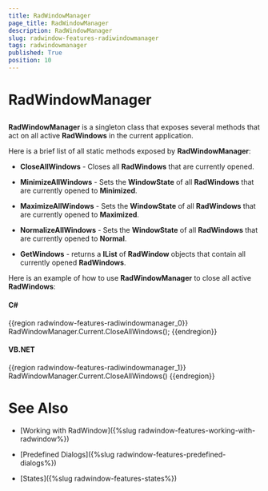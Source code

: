 ```yaml
---
title: RadWindowManager
page_title: RadWindowManager
description: RadWindowManager
slug: radwindow-features-radiwindowmanager
tags: radwindowmanager
published: True
position: 10
---
```


# RadWindowManager



## 

__RadWindowManager__ is a singleton class that exposes several methods that act on all active __RadWindows__ in the current application.

Here is a brief list of all static methods exposed by __RadWindowManager__:

* __CloseAllWindows__ - Closes all __RadWindows__ that are currently opened.

* __MinimizeAllWindows__ - Sets the __WindowState__ of all __RadWindows__ that are currently opened to __Minimized__.

* __MaximizeAllWindows__ - Sets the __WindowState__ of all __RadWindows__ that are currently opened to __Maximized__.

* __NormalizeAllWindows__ - Sets the __WindowState__ of all __RadWindows__ that are currently opened to __Normal__.

* __GetWindows__ - returns a __IList__ of __RadWindow__ objects that contain all currently opened __RadWindows__.

Here is an example of how to use __RadWindowManager__ to close all active __RadWindows__:

#### __C#__

{{region radwindow-features-radiwindowmanager_0}}
	RadWindowManager.Current.CloseAllWindows();
	{{endregion}}



#### __VB.NET__

{{region radwindow-features-radiwindowmanager_1}}
	RadWindowManager.Current.CloseAllWindows()
	{{endregion}}



# See Also

 * [Working with RadWindow]({%slug radwindow-features-working-with-radwindow%})

 * [Predefined Dialogs]({%slug radwindow-features-predefined-dialogs%})

 * [States]({%slug radwindow-features-states%})
